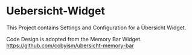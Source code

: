 # Uebersicht-Widget

This Project contains Settings and Configuration for a Übersicht Widget.

Code Design is adopted from the Memory Bar Widget.
https://github.com/cobyism/ubersicht-memory-bar